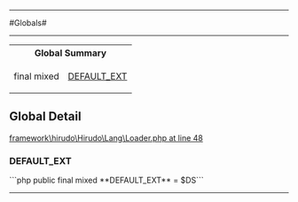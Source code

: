 - - -

#Globals#

- - -

<table id="summary_global" class="title">
<tr><th colspan="2" class="title">Global Summary</th></tr>
<tr>
<td>final  mixed</td>
<td class="description"><p class="name"><a href="#DEFAULT_EXT">DEFAULT_EXT</a></p></td>
</tr>
</table>

<h2 id="detail_global">Global Detail</h2>

<a href="https://github.com/JeyDotC/Hirudo/blob/master/framework/hirudo/Hirudo/Lang/Loader.php#L48" >framework\hirudo\Hirudo\Lang\Loader.php at line 48</a>

<h3 id="DEFAULT_EXT">DEFAULT_EXT</h3>
```php
public final  mixed **DEFAULT_EXT** = $DS```
<div class="details">
</div>

- - -

